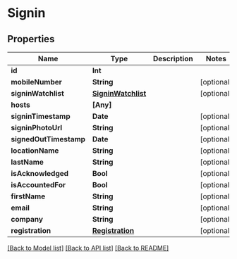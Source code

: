 # Signin

## Properties
Name | Type | Description | Notes
------------ | ------------- | ------------- | -------------
**id** | **Int** |  | 
**mobileNumber** | **String** |  | [optional] 
**signinWatchlist** | [**SigninWatchlist**](SigninWatchlist.md) |  | [optional] 
**hosts** | **[Any]** |  | 
**signinTimestamp** | **Date** |  | [optional] 
**signinPhotoUrl** | **String** |  | [optional] 
**signedOutTimestamp** | **Date** |  | [optional] 
**locationName** | **String** |  | [optional] 
**lastName** | **String** |  | [optional] 
**isAcknowledged** | **Bool** |  | [optional] 
**isAccountedFor** | **Bool** |  | [optional] 
**firstName** | **String** |  | [optional] 
**email** | **String** |  | [optional] 
**company** | **String** |  | [optional] 
**registration** | [**Registration**](Registration.md) |  | [optional] 

[[Back to Model list]](../README.md#documentation-for-models) [[Back to API list]](../README.md#documentation-for-api-endpoints) [[Back to README]](../README.md)


